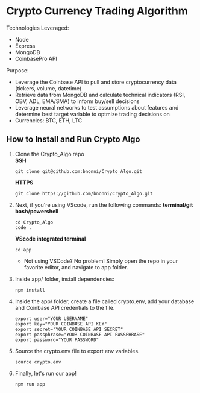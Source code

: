 # Crypto Currency Trading Algorithm

Technologies Leveraged: 
* Node
* Express
* MongoDB
* CoinbasePro API

Purpose:
- Leverage the Coinbase API to pull and store cryptocurrency data (tickers, volume, datetime)
- Retrieve data from MongoDB and calculate technical indicators (RSI, OBV, ADL, EMA/SMA) to inform buy/sell decisions
- Leverage neural networks to test assumptions about features and determine best target variable to optmize trading decisions on
- Currencies: BTC, ETH, LTC

## How to Install and Run Crypto Algo 
1. Clone the Crypto_Algo repo <br/>
  **SSH**
   ```
   git clone git@github.com:bnonni/Crypto_Algo.git
   ```
   **HTTPS**
   ```
   git clone https://github.com/bnonni/Crypto_Algo.git
   ```

2. Next, if you're using VScode, run the following commands:
    **terminal/git bash/powershell**
      ```
      cd Crypto_Algo
      code .
      ```
   **VScode integrated terminal**
      ```
      cd app
      ```
   - Not using VSCode? No problem! Simply open the repo in your favorite editor, and navigate to app folder.


3. Inside app/ folder, install dependencies:
   ```
   npm install
   ```

4. Inside the app/ folder, create a file called crypto.env, add your database and Coinbase API credentials to the file.
   ```
   export user="YOUR USERNAME"
   export key="YOUR COINBASE API KEY"
   export secret="YOUR COINBASE API SECRET"
   export passphrase="YOUR COINBASE API PASSPHRASE"
   export password="YOUR PASSWORD"
   ```

5. Source the crypto.env file to export env variables.
   ```
   source crypto.env
   ```

6. Finally, let's run our app!
   ```
   npm run app
   ```

